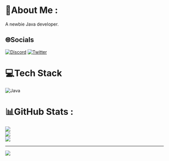 # 💫About Me :
A newbie Java developer.

## 🌐Socials
[![Discord](https://img.shields.io/badge/Discord-%237289DA.svg?logo=discord&logoColor=white)](htttps://discord.gg/sm8rfTGGqh) [![Twitter](https://img.shields.io/badge/Twitter-%231DA1F2.svg?logo=Twitter&logoColor=white)](https://twitter.com/TinyYana_OuO) 

# 💻Tech Stack
![Java](https://img.shields.io/badge/java-%23ED8B00.svg?style=for-the-badge&logo=java&logoColor=white)
# 📊GitHub Stats :
![](https://github-readme-stats.vercel.app/api?username=TinyYana&theme=dark&hide_border=false&include_all_commits=false&count_private=false)<br/>
![](https://github-readme-streak-stats.herokuapp.com/?user=TinyYana&theme=dark&hide_border=false)<br/>
![](https://github-readme-stats.vercel.app/api/top-langs/?username=TinyYana&theme=dark&hide_border=false&include_all_commits=false&count_private=false&layout=compact)

---
![](https://komarev.com/ghpvc/?username=TinyYana&label=Visitors+Count&color=brightgreen)
